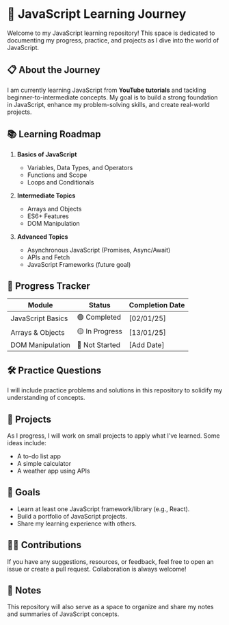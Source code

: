 # 🚀 JavaScript Learning Journey  

Welcome to my JavaScript learning repository! This space is dedicated to documenting my progress, practice, and projects as I dive into the world of JavaScript.  

## 📋 About the Journey  
I am currently learning JavaScript from **YouTube tutorials** and tackling beginner-to-intermediate concepts. My goal is to build a strong foundation in JavaScript, enhance my problem-solving skills, and create real-world projects.  

## 📚 Learning Roadmap  
1. **Basics of JavaScript**  
   - Variables, Data Types, and Operators  
   - Functions and Scope  
   - Loops and Conditionals  

2. **Intermediate Topics**  
   - Arrays and Objects  
   - ES6+ Features  
   - DOM Manipulation  

3. **Advanced Topics**  
   - Asynchronous JavaScript (Promises, Async/Await)  
   - APIs and Fetch  
   - JavaScript Frameworks (future goal)  

## 🎯 Progress Tracker  
| Module                  | Status     | Completion Date |  
|-------------------------|------------|-----------------|  
| JavaScript Basics       | 🟢 Completed  | [02/01/25]       |  
| Arrays & Objects        | 🟡 In Progress | [13/01/25]       |  
| DOM Manipulation        | 🔴 Not Started | [Add Date]       |  

## 🛠️ Practice Questions  
I will include practice problems and solutions in this repository to solidify my understanding of concepts.  

## 🌟 Projects  
As I progress, I will work on small projects to apply what I’ve learned. Some ideas include:  
- A to-do list app  
- A simple calculator  
- A weather app using APIs  

## 📌 Goals  
- Learn at least one JavaScript framework/library (e.g., React).  
- Build a portfolio of JavaScript projects.  
- Share my learning experience with others.  

## 👨‍💻 Contributions  
If you have any suggestions, resources, or feedback, feel free to open an issue or create a pull request. Collaboration is always welcome!  

## 📝 Notes  
This repository will also serve as a space to organize and share my notes and summaries of JavaScript concepts.  
